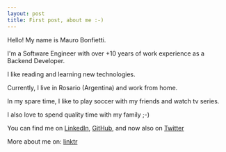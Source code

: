 ```yaml
---
layout: post
title: First post, about me :-)
---
```


Hello! My name is Mauro Bonfietti.

I'm a Software Engineer with over +10 years of work experience as a Backend Developer.

I like reading and learning new technologies.

Currently, I live in Rosario (Argentina) and work from home.

In my spare time, I like to play soccer with my friends and watch tv series.

I also love to spend quality time with my family ;-)

You can find me on [LinkedIn](https://www.linkedin.com/in/mauro-bonfietti/), [GitHub](https://github.com/maurobonfietti/), and now also on [Twitter](https://twitter.com/MauroBonfietti)

More about me on: [linktr](https://linktr.ee/maurobonfietti)
